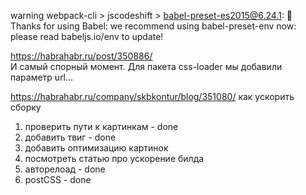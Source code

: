warning webpack-cli > jscodeshift > babel-preset-es2015@6.24.1: 🙌  
Thanks for using Babel: we recommend using babel-preset-env now: please read babeljs.io/env to update!

https://habrahabr.ru/post/350886/  
И самый спорный момент. Для пакета css-loader мы добавили параметр url...


https://habrahabr.ru/company/skbkontur/blog/351080/
как ускорить сборку


1. проверить пути к картинкам - done
2. добавить твиг - done
3. добавить оптимизацию картинок
4. посмотреть статью про ускорение билда
5. авторелоад - done
6. postCSS - done




